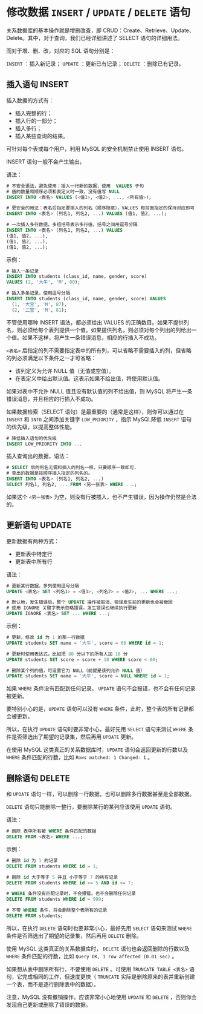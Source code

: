 # 修改数据 `INSERT` / `UPDATE` / `DELETE` 语句

关系数据库的基本操作就是增删改查，即 CRUD：Create、Retrieve、Update、Delete。其中，对于查询，我们已经详细讲述了 SELECT 语句的详细用法。

而对于增、删、改，对应的 SQL 语句分别是：

`INSERT` ：插入新记录；
`UPDATE` ：更新已有记录；
`DELETE` ：删除已有记录。

## 插入语句 INSERT

插入数据的方式有：

- 插入完整的行；
- 插入行的一部分；
- 插入多行；
- 插入某些查询的结果。

可针对每个表或每个用户，利用 MySQL 的安全机制禁止使用 INSERT 语句。

INSERT 语句一般不会产生输出。

语法：

```sql
# 不安全语法，避免使用：插入一行新的数据，使用  VALUES 子句
# 值的数量和顺序必须和表定义时一致，没有值写 NULL
INSERT INTO <表名> VALUES (<值1>, <值2>, ..., <所有值>);

# 更安全的用法：表名后指定要插入的列名（顺序随意），VALUES 和前面指定的保持对应即可
INSERT INTO <表名> (列名1, 列名2, ...) VALUES (值1, 值2, ...);

# 一次插入多行数据，多组括号表示多行值，括号之间用逗号分隔
INSERT INTO <表名> (列名1, 列名2, ...) VALUES
(值1, 值2, ...),
(值1, 值2, ...),
(值1, 值2, ...);
```

示例：

```sql
# 插入一条记录
INSERT INTO students (class_id, name, gender, score)
VALUES (2, '大牛', 'M', 80);

# 插入多条记录，使用逗号分隔
INSERT INTO students (class_id, name, gender, score) VALUES
  (1, '大宝', 'M', 87),
  (2, '二宝', 'M', 81);
```

不管使用哪种 INSERT 语法，都必须给出 VALUES 的正确数目。如果不提供列名，则必须给每个表列提供一个值。如果提供列名，则必须对每个列出的列给出一个值。如果不这样，将产生一条错误消息，相应的行插入不成功。

`<表名>` 后指定的列不需要指定表中的所有列，可以省略不需要插入的列，但省略的列必须满足以下条件之一才可省略：

- 该列定义为允许 NULL 值（无值或空值）。
- 在表定义中给出默认值。这表示如果不给出值，将使用默认值。

如果对表中不允许 NULL 值且没有默认值的列不给出值，则 MySQL 将产生一条错误消息，并且相应的行插入不成功。

如果数据检索（SELECT 语句）是最重要的（通常是这样），则你可以通过在 `INSERT` 和 `INTO` 之间添加关键字 `LOW_PRIORITY` ，指示 MySQL降低 `INSERT` 语句的优先级，以提高整体性能。

```sql
# 降低插入语句的优先级
INSERT LOW_PRIORITY INTO ...
```

插入查询出的数据，语法：

```sql
# SELECT 后的列名无需和插入的列名一样，只要顺序一致即可，
# 查出的数据是按顺序插入指定的列名的。
INSERT INTO <表名> (列名1, 列名2, ...)
SELECT 列名1, 列名2, ... FROM <另一张表> WHERE ...;
```

如果这个 `<另一张表>` 为空，则没有行被插入，也不产生错误，因为操作仍然是合法的。

## 更新语句 UPDATE

更新数据有两种方式：

- 更新表中特定行
- 更新表中所有行

语法：

```sql
# 更新某行数据，多列使用逗号分隔
UPDATE <表名> SET <列名1> = <值1>, <列名2> = <值2>, ... WHERE ...;

# 默认地，发生错误后，整个 UPDATE 操作被取消，错误发生前的更新也会被撤回
# 使用 IGNORE 关键字表示忽略错误，发生错误也继续执行更新
UPDATE IGNORE <表名> SET ... WHERE ...;
```

示例：

```sql
# 更新，修改 id 为 1 的那一行数据
UPDATE students SET name = '大牛', score = 66 WHERE id = 1;

# 更新时使用表达式，比如把 80 分以下的所有人加 10 分
UPDATE students SET score = score + 10 WHERE score < 80;

# 删除某个列的值，可设置它为 NULL（前提是该列允许 NULL 值）
UPDATE students SET name = '大牛', score = NULL WHERE id = 1;
```

如果 `WHERE` 条件没有匹配到任何记录， `UPDATE` 语句不会报错，也不会有任何记录被更新。

要特别小心的是，`UPDATE` 语句可以没有 `WHERE` 条件，此时，整个表的所有记录都会被更新。

所以，在执行 `UPDATE` 语句时要非常小心，最好先用 `SELECT` 语句来测试 `WHERE` 条件是否筛选出了期望的记录集，然后再用 `UPDATE` 更新。

在使用 MySQL 这类真正的关系数据库时，`UPDATE` 语句会返回更新的行数以及 `WHERE` 条件匹配的行数，比如 `Rows matched: 1 Changed: 1` 。

## 删除语句 DELETE

和 `UPDATE` 语句一样，可以删除一行数据，也可以删除多行数据甚至是全部数据。

`DELETE` 语句只能删除一整行，要删除某行的某列应该使用 `UPDATE` 语句。

语法：

```sql
# 删除 表中所有被 WHERE 条件匹配的数据
DELETE FROM <表名> WHERE ...;
```

示例：

```sql
# 删除 id 为 1 的记录
DELETE FROM students WHERE id = 1;

# 删除 id 大于等于 5 并且 小于等于 7 的所有记录
DELETE FROM students WHERE id >= 5 AND id <= 7;

# WHERE 条件没有匹配记录时，不会报错，也不会删除任何记录
DELETE FROM students WHERE id = 999;

# 不带 WHERE 条件，将会删除整个表所有的记录
DELETE FROM students;
```

所以，在执行 `DELETE` 语句时也要非常小心，最好先用 `SELECT` 语句来测试 `WHERE` 条件是否筛选出了期望的记录集，然后再用 `DELETE` 删除。

使用 MySQL 这类真正的关系数据库时， `DELETE` 语句也会返回删除的行数以及 `WHERE` 条件匹配的行数，比如 `Query OK, 1 row affected (0.01 sec)` 。

如果想从表中删除所有行，不要使用 `DELETE` 。可使用 `TRUNCATE TABLE <表名>` 语句，它完成相同的工作，但速度更快（ `TRUNCATE` 实际是删除原来的表并重新创建一个表，而不是逐行删除表中的数据）。

注意，MySQL 没有撤销操作。应该非常小心地使用 `UPDATE` 和 `DELETE` ，否则你会发现自己更新或删除了错误的数据。

